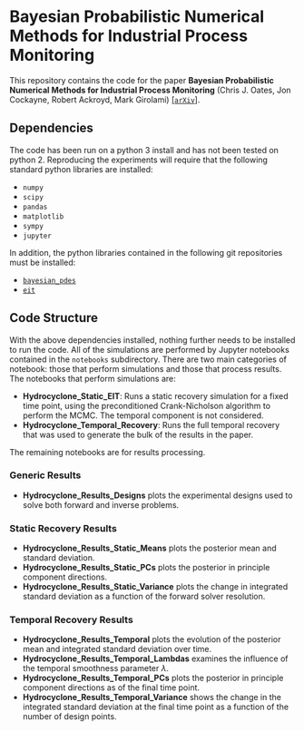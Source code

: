# Bayesian Probabilistic Numerical Methods for Industrial Process Monitoring

This repository contains the code for the paper **Bayesian Probabilistic Numerical Methods for Industrial Process Monitoring** (Chris J. Oates, Jon Cockayne, Robert Ackroyd, Mark Girolami) [\[`arXiv`\]](https://arxiv.org/abs/1707.06107).

## Dependencies

The code has been run on a python 3 install and has not been tested on python 2.
Reproducing the experiments will require that the following standard python libraries are installed:

- `numpy`
- `scipy`
- `pandas`
- `matplotlib`
- `sympy`
- `jupyter`

In addition, the python libraries contained in the following git repositories must be installed:

- [`bayesian_pdes`](https://github.com/jcockayne/bayesian_pdes)
- [`eit`](https://github.com/jcockayne/eit)

## Code Structure

With the above dependencies installed, nothing further needs to be installed to run the code.
All of the simulations are performed by Jupyter notebooks contained in the `notebooks` subdirectory.
There are two main categories of notebook: those that perform simulations and those that process results.
The notebooks that perform simulations are:

- **Hydrocyclone_Static_EIT**: Runs a static recovery simulation for a fixed time point, using the preconditioned Crank-Nicholson algorithm to perform the MCMC. The temporal component is not considered.
- **Hydrocyclone_Temporal_Recovery**: Runs the full temporal recovery that was used to generate the bulk of the results in the paper.

The remaining notebooks are for results processing. 

### Generic Results

- **Hydrocyclone_Results_Designs** plots the experimental designs used to solve both forward and inverse problems.

### Static Recovery Results
- **Hydrocyclone_Results_Static_Means** plots the posterior mean and standard deviation.
- **Hydrocyclone_Results_Static_PCs** plots the posterior in principle component directions.
- **Hydrocyclone_Results_Static_Variance** plots the change in integrated standard deviation as a function of the forward solver resolution.


### Temporal Recovery Results
- **Hydrocyclone_Results_Temporal** plots the evolution of the posterior mean and integrated standard deviation over time.
- **Hydrocyclone_Results_Temporal_Lambdas** examines the influence of the temporal smoothness parameter $\lambda$.
- **Hydrocyclone_Results_Temporal_PCs** plots the posterior in principle component directions as of the final time point.
- **Hydrocyclone_Results_Temporal_Variance** shows the change in the integrated standard deviation at the final time point as a function of the number of design points.

